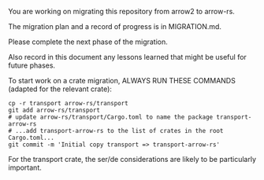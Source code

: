 You are working on migrating this repository from arrow2 to arrow-rs.

The migration plan and a record of progress is in MIGRATION.md. 

Please complete the next phase of the migration.

Also record in this document any lessons learned that might be useful for
future phases.

To start work on a crate migration, ALWAYS RUN THESE COMMANDS (adapted for the relevant crate):

```
cp -r transport arrow-rs/transport
git add arrow-rs/transport
# update arrow-rs/transport/Cargo.toml to name the package transport-arrow-rs
# ...add transport-arrow-rs to the list of crates in the root Cargo.toml...
git commit -m 'Initial copy transport => transport-arrow-rs'
```

For the transport crate, the ser/de considerations are likely to 
be particularly important.
